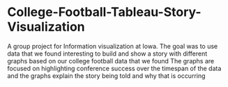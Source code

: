 # College-Football-Tableau-Story-Visualization
A group project for Information visualization at Iowa. The goal was to use data that we found interesting to build and show a story with different graphs based on our college football data that we found
The graphs are focused on highlighting conference success over the timespan of the data and the graphs explain the story being told and why that is occurring
